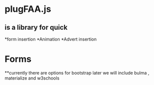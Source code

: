 # plugFAA.js

## is a library for quick 
*form insertion
*Animation
*Advert insertion

# Forms

<div id="myForm"></div>

**currently there are options for bootstrap later we will include bulma , materialize and w3schools
